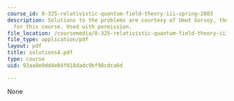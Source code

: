 ```yaml
---
course_id: 8-325-relativistic-quantum-field-theory-iii-spring-2003
description: Solutions to the problems are courtesy of Umut Gursoy, the Teaching Assistant
  for this course. Used with permission.
file_location: /coursemedia/8-325-relativistic-quantum-field-theory-iii-spring-2003/93aa8e0dd4e04f018dadc9bf98cdca6d_solutions4.pdf
file_type: application/pdf
layout: pdf
title: solutions4.pdf
type: course
uid: 93aa8e0dd4e04f018dadc9bf98cdca6d

---
```

None